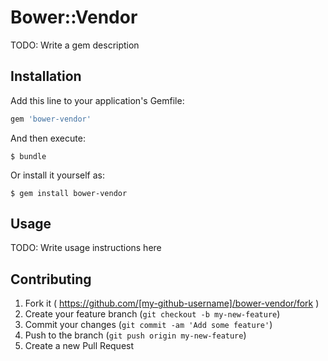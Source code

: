 # Bower::Vendor

TODO: Write a gem description

## Installation

Add this line to your application's Gemfile:

```ruby
gem 'bower-vendor'
```

And then execute:

    $ bundle

Or install it yourself as:

    $ gem install bower-vendor

## Usage

TODO: Write usage instructions here

## Contributing

1. Fork it ( https://github.com/[my-github-username]/bower-vendor/fork )
2. Create your feature branch (`git checkout -b my-new-feature`)
3. Commit your changes (`git commit -am 'Add some feature'`)
4. Push to the branch (`git push origin my-new-feature`)
5. Create a new Pull Request
